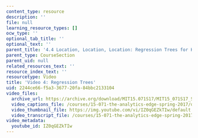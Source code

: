```yaml
---
content_type: resource
description: ''
file: null
learning_resource_types: []
ocw_type: ''
optional_tab_title: ''
optional_text: ''
parent_title: '4.4 Location, Location, Location: Regression Trees for Housing Data  (Recitation)'
parent_type: CourseSection
parent_uid: null
related_resources_text: ''
resource_index_text: ''
resourcetype: Video
title: 'Video 4: Regression Trees'
uid: 2244ce66-f5a3-3677-20fa-84bbc2133104
video_files:
  archive_url: https://archive.org/download/MIT15.071S17/MIT15_071S17_Session_4.4.05_300k.mp4
  video_captions_file: /courses/15-071-the-analytics-edge-spring-2017/da3d9be042985135854bf42d4287a296_IZ0qGEZkTIw.vtt
  video_thumbnail_file: https://img.youtube.com/vi/IZ0qGEZkTIw/default.jpg
  video_transcript_file: /courses/15-071-the-analytics-edge-spring-2017/0fb34b1a2c34e0e8543661df03536d9b_IZ0qGEZkTIw.pdf
video_metadata:
  youtube_id: IZ0qGEZkTIw
---
```

